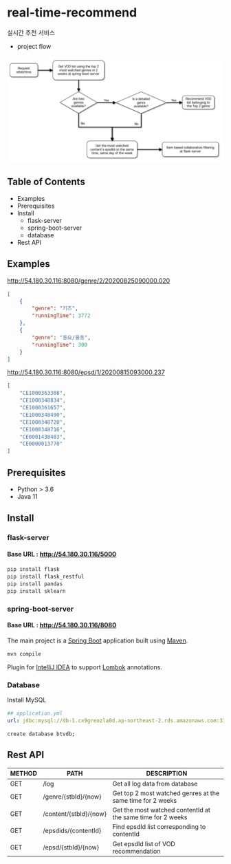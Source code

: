 # real-time-recommend

실시간 추천 서비스



- project flow

  

![flow](flow.png)





## Table of Contents

- Examples
- Prerequisites
- Install
  - flask-server
  - spring-boot-server
  - database
- Rest API



## Examples

http://54.180.30.116:8080/genre/2/20200825090000.020

```json
[
    {
        "genre": "키즈",
        "runningTime": 3772
    },
    {
        "genre": "동요/율동",
        "runningTime": 300
    }
]
```



http://54.180.30.116:8080/epsd/1/20200815093000.237

```json
[
    "CE1000363308",
    "CE1000348834",
    "CE1000361657",
    "CE1000348490",
    "CE1000348720",
    "CE1000348716",
    "CE0001438483",
    "CE0000013770"
]
```





## Prerequisites

- Python > 3.6
- Java 11



## Install

### flask-server 

#### Base URL : http://54.180.30.116/5000

```python
pip install flask
pip install flask_restful
pip install pandas
pip install sklearn
```



### spring-boot-server

#### Base URL : http://54.180.30.116/8080

The main project is a [Spring Boot](https://spring.io/guides/gs/spring-boot) application built using [Maven](https://spring.io/guides/gs/maven/).

```java
mvn compile
```

Plugin for [IntelliJ IDEA](http://plugins.jetbrains.com/plugin/6317-lombok-plugin) to support [Lombok](https://projectlombok.org/) annotations.



### Database

Install MySQL

```yml
## application.yml
url: jdbc:mysql://db-1.cx9greozla0d.ap-northeast-2.rds.amazonaws.com:3306
```

```mysql
create database btvdb;
```





## Rest API

| METHOD | PATH                   | DESCRIPTION                                                 |
| ------ | ---------------------- | ----------------------------------------------------------- |
| GET    | /log                   | Get all log data from database                              |
| GET    | /genre/{stbId}/{now}   | Get top 2 most watched genres at the same time for 2 weeks  |
| GET    | /content/{stbId}/{now} | Get the most watched contentId at the same time for 2 weeks |
| GET    | /epsdids/{contentId}   | Find epsdId list corresponding to contentId                 |
| GET    | /epsd/{stbId}/{now}    | Get epsdId list of VOD recommendation                       |